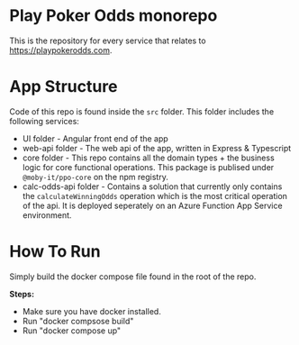 # Play Poker Odds monorepo

This is the repository for every service that relates to https://playpokerodds.com.

# App Structure

Code of this repo is found inside the `src` folder. This folder includes the following services:

- UI folder - Angular front end of the app
- web-api folder - The web api of the app, written in Express & Typescript
- core folder - This repo contains all the domain types + the business logic for core functional operations. This package is publised under `@moby-it/ppo-core` on the npm registry.
- calc-odds-api folder - Contains a solution that currently only contains the `calculateWinningOdds` operation which is the most critical operation of the api. It is deployed seperately on an Azure Function App Service environment.

# How To Run

Simply build the docker compose file found in the root of the repo. 

**Steps:**
- Make sure you have docker installed.
- Run "docker compsose build"
- Run "docker compose up"
